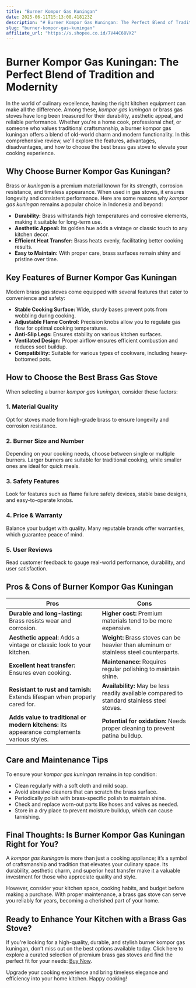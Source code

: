 ```yaml
---
title: "Burner Kompor Gas Kuningan"
date: 2025-06-11T15:13:08.418123Z
description: "# Burner Kompor Gas Kuningan: The Perfect Blend of Tradition and Modernity..."
slug: "burner-kompor-gas-kuningan"
affiliate_url: "https://s.shopee.co.id/7V44C68VX2"
---
```

# Burner Kompor Gas Kuningan: The Perfect Blend of Tradition and Modernity

In the world of culinary excellence, having the right kitchen equipment can make all the difference. Among these, *kompor gas kuningan* or brass gas stoves have long been treasured for their durability, aesthetic appeal, and reliable performance. Whether you're a home cook, professional chef, or someone who values traditional craftsmanship, a burner kompor gas kuningan offers a blend of old-world charm and modern functionality. In this comprehensive review, we'll explore the features, advantages, disadvantages, and how to choose the best brass gas stove to elevate your cooking experience.

## Why Choose Burner Kompor Gas Kuningan?

Brass or *kuningan* is a premium material known for its strength, corrosion resistance, and timeless appearance. When used in gas stoves, it ensures longevity and consistent performance. Here are some reasons why *kompor gas kuningan* remains a popular choice in Indonesia and beyond:

- **Durability:** Brass withstands high temperatures and corrosive elements, making it suitable for long-term use.
- **Aesthetic Appeal:** Its golden hue adds a vintage or classic touch to any kitchen decor.
- **Efficient Heat Transfer:** Brass heats evenly, facilitating better cooking results.
- **Easy to Maintain:** With proper care, brass surfaces remain shiny and pristine over time.

## Key Features of Burner Kompor Gas Kuningan

Modern brass gas stoves come equipped with several features that cater to convenience and safety:

- **Stable Cooking Surface:** Wide, sturdy bases prevent pots from wobbling during cooking.
- **Adjustable Flame Control:** Precision knobs allow you to regulate gas flow for optimal cooking temperatures.
- **Anti-Slip Legs:** Ensures stability on various kitchen surfaces.
- **Ventilated Design:** Proper airflow ensures efficient combustion and reduces soot buildup.
- **Compatibility:** Suitable for various types of cookware, including heavy-bottomed pots.

## How to Choose the Best Brass Gas Stove

When selecting a burner *kompor gas kuningan*, consider these factors:

### 1. Material Quality
Opt for stoves made from high-grade brass to ensure longevity and corrosion resistance.

### 2. Burner Size and Number
Depending on your cooking needs, choose between single or multiple burners. Larger burners are suitable for traditional cooking, while smaller ones are ideal for quick meals.

### 3. Safety Features
Look for features such as flame failure safety devices, stable base designs, and easy-to-operate knobs.

### 4. Price & Warranty
Balance your budget with quality. Many reputable brands offer warranties, which guarantee peace of mind.

### 5. User Reviews
Read customer feedback to gauge real-world performance, durability, and user satisfaction.

## Pros & Cons of Burner Kompor Gas Kuningan

| Pros                                               | Cons                                              |
|---------------------------------------------------|---------------------------------------------------|
| **Durable and long-lasting:** Brass resists wear and corrosion. | **Higher cost:** Premium materials tend to be more expensive. |
| **Aesthetic appeal:** Adds a vintage or classic look to your kitchen. | **Weight:** Brass stoves can be heavier than aluminum or stainless steel counterparts. |
| **Excellent heat transfer:** Ensures even cooking. | **Maintenance:** Requires regular polishing to maintain shine. |
| **Resistant to rust and tarnish:** Extends lifespan when properly cared for. | **Availability:** May be less readily available compared to standard stainless steel stoves. |
| **Adds value to traditional or modern kitchens:** Its appearance complements various styles. | **Potential for oxidation:** Needs proper cleaning to prevent patina buildup. |

## Care and Maintenance Tips

To ensure your *kompor gas kuningan* remains in top condition:

- Clean regularly with a soft cloth and mild soap.
- Avoid abrasive cleaners that can scratch the brass surface.
- Periodically polish with brass-specific polish to maintain shine.
- Check and replace worn-out parts like hoses and valves as needed.
- Store in a dry place to prevent moisture buildup, which can cause tarnishing.

## Final Thoughts: Is Burner Kompor Gas Kuningan Right for You?

A *kompor gas kuningan* is more than just a cooking appliance; it’s a symbol of craftsmanship and tradition that elevates your culinary space. Its durability, aesthetic charm, and superior heat transfer make it a valuable investment for those who appreciate quality and style.

However, consider your kitchen space, cooking habits, and budget before making a purchase. With proper maintenance, a brass gas stove can serve you reliably for years, becoming a cherished part of your home.

## Ready to Enhance Your Kitchen with a Brass Gas Stove?

If you're looking for a high-quality, durable, and stylish burner kompor gas kuningan, don’t miss out on the best options available today. Click here to explore a curated selection of premium brass gas stoves and find the perfect fit for your needs: [Buy Now](https://s.shopee.co.id/7V44C68VX2).

Upgrade your cooking experience and bring timeless elegance and efficiency into your home kitchen. Happy cooking!